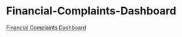 # Financial-Complaints-Dashboard


[Financial Complaints Dashboard](https://public.tableau.com/app/profile/denish.shrestha/viz/CustomerComplaint_16540684571290/Dashboard1) <br>

